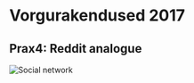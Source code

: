 # Vorgurakendused 2017

## Prax4: Reddit analogue
![Social network](https://preview.ibb.co/ky7WWx/Screen_Shot_2018_04_30_at_8_17_25_PM.png)
